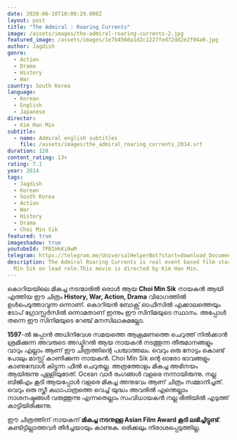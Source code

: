 ```yaml
---
date: 2020-06-18T10:00:29.000Z
layout: post
title: "The Admiral : Roaring Currents"
image: /assets/images/the-admiral-roaring-currents-2.jpg
featured_image: /assets/images/1e7b456da1d2c1227fed72dd2e2f04a0.jpg
author: Jagdish
genre:
  - Action
  - Drama
  - History
  - War
country: South Korea
language:
  - Korean
  - English
  - Japanese
director:
  - Kim Han Min
subtitle:
  - name: Admiral english subtitles
    file: /assets/images/the_admiral_roaring_currents_2014.srt
duration: 128
content_rating: 13+
rating: 7.1
year: 2014
tags:
  - Jagdish
  - Korean
  - South Korea
  - Action
  - War
  - History
  - Drama
  - Choi Min Sik
featured: true
imageshadow: true
youtubeId: 7PBIHkKi0wM
telegram: https://telegram.me/UniversalHelperBot?start=download_Document_470
description: The Admiral Roaring Currents is real event based film starring Choi
  Min Sik on lead role.This movie is directed by Kim Han Min.
---
```

കൊറിയയിലെ മികച്ച നടന്മാരിൽ ഒരാൾ ആയ **Choi Min Sik** നായകൻ ആയി എത്തിയ ഈ ചിത്രം **History, War, Action, Drama** വിഭാഗത്തിൽ ഉൾപെടുത്താവുന്ന ഒന്നാണ്. കൊറിയൻ ബോക്സ്‌ ഓഫീസിൽ എക്കാലത്തെയും ടോപ് ഗ്രോസ്സർസിൽ ഒന്നാമതാണ് ഇന്നും ഈ സിനിമയുടെ സ്ഥാനം. അപ്പോൾ തന്നെ ഈ സിനിമയുടെ റേഞ്ച് മനസിലാകുമല്ലോ. 

**1597**-ൽ ജപ്പാൻ അധിനിവേശ സമയത്തെ ആക്രമണത്തെ ചെറുത്ത് നിൽക്കാൻ ശ്രമിക്കുന്ന അവരുടെ അഡ്മിറൽ ആയ നായകൻ നടത്തുന്ന തീരുമാനങ്ങളും വാറും എല്ലാം ആണ് ഈ ചിത്രത്തിന്റെ പശ്ചാത്തലം. വെറും ഒരു നോട്ടം കൊണ്ട് പോലും മാസ്സ് കാണിക്കുന്ന നായകൻ. Choi Min Sik ന്റെ ഓരോ ഭാവങ്ങളും കാണുമ്പോൾ കിട്ടുന്ന ഫീൽ  ചെറുതല്ല. അത്രത്തോളം മികച്ച അഭിനയം ആയിരുന്നു പുള്ളിയുടേത്. Ocean വാർ രംഗങ്ങൾ വളരെ നന്നായിരുന്നു. നല്ല ബിജിഎം കൂടി ആയപ്പോൾ വളരെ മികച്ച അനുഭവം ആണ് ചിത്രം സമ്മാനിച്ചത്. വെറും ഒരു സ്ത്രീ കഥാപാത്രത്തെ വെച്ച് യുദ്ധം അവരിൽ എന്തെല്ലാം നാശനഷ്ടങ്ങൾ വരുത്തുന്നു എന്നതെല്ലാം സംവിധായകൻ നല്ല രീതിയിൽ എടുത്ത് കാട്ടിയിരിക്കുന്നു.

ഈ ചിത്രത്തിന് നായകന് **മികച്ച നടനുള്ള Asian Film Award കൂടി ലഭിച്ചിട്ടുണ്ട്**.  കണ്ടിട്ടില്ലാത്തവർ തീർച്ചയായും കാണുക. ഒരിക്കലും നിരാശപ്പെടുത്തില്ല.
